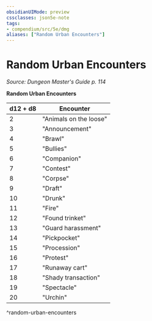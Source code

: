 ```yaml
---
obsidianUIMode: preview
cssclasses: json5e-note
tags:
- compendium/src/5e/dmg
aliases: ["Random Urban Encounters"]
---
```

# Random Urban Encounters
*Source: Dungeon Master's Guide p. 114* 

**Random Urban Encounters**

| d12 + d8 | Encounter |
|----------|-----------|
| 2 | "Animals on the loose" |
| 3 | "Announcement" |
| 4 | "Brawl" |
| 5 | "Bullies" |
| 6 | "Companion" |
| 7 | "Contest" |
| 8 | "Corpse" |
| 9 | "Draft" |
| 10 | "Drunk" |
| 11 | "Fire" |
| 12 | "Found trinket" |
| 13 | "Guard harassment" |
| 14 | "Pickpocket" |
| 15 | "Procession" |
| 16 | "Protest" |
| 17 | "Runaway cart" |
| 18 | "Shady transaction" |
| 19 | "Spectacle" |
| 20 | "Urchin" |
^random-urban-encounters
